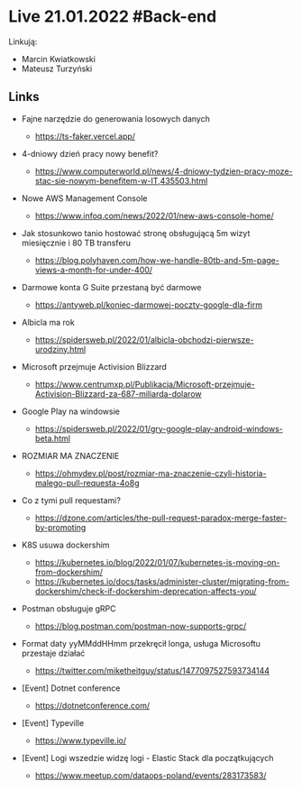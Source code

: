 # Live 21.01.2022 #Back-end

Linkują:

- Marcin Kwiatkowski
- Mateusz Turzyński

## Links

- Fajne narzędzie do generowania losowych danych

  - https://ts-faker.vercel.app/

- 4-dniowy dzień pracy nowy benefit?

  - https://www.computerworld.pl/news/4-dniowy-tydzien-pracy-moze-stac-sie-nowym-benefitem-w-IT,435503.html

- Nowe AWS Management Console

  - https://www.infoq.com/news/2022/01/new-aws-console-home/

- Jak stosunkowo tanio hostować stronę obsługującą 5m wizyt miesięcznie i 80 TB transferu

  - https://blog.polyhaven.com/how-we-handle-80tb-and-5m-page-views-a-month-for-under-400/

- Darmowe konta G Suite przestaną być darmowe

  - https://antyweb.pl/koniec-darmowej-poczty-google-dla-firm

- Albicla ma rok

  - https://spidersweb.pl/2022/01/albicla-obchodzi-pierwsze-urodziny.html

- Microsoft przejmuje Activision Blizzard

  - https://www.centrumxp.pl/Publikacja/Microsoft-przejmuje-Activision-Blizzard-za-687-miliarda-dolarow

- Google Play na windowsie

  - https://spidersweb.pl/2022/01/gry-google-play-android-windows-beta.html

- ROZMIAR MA ZNACZENIE

  - https://ohmydev.pl/post/rozmiar-ma-znaczenie-czyli-historia-malego-pull-requesta-4o8g

- Co z tymi pull requestami?

  - https://dzone.com/articles/the-pull-request-paradox-merge-faster-by-promoting

- K8S usuwa dockershim

  - https://kubernetes.io/blog/2022/01/07/kubernetes-is-moving-on-from-dockershim/
  - https://kubernetes.io/docs/tasks/administer-cluster/migrating-from-dockershim/check-if-dockershim-deprecation-affects-you/

- Postman obsługuje gRPC

  - https://blog.postman.com/postman-now-supports-grpc/

- Format daty yyMMddHHmm przekręcił longa, usługa Microsoftu przestaje działać

  - https://twitter.com/miketheitguy/status/1477097527593734144

- [Event] Dotnet conference

  - https://dotnetconference.com/

- [Event] Typeville

  - https://www.typeville.io/

- [Event] Logi wszedzie widzę logi - Elastic Stack dla początkujących
  - https://www.meetup.com/dataops-poland/events/283173583/

